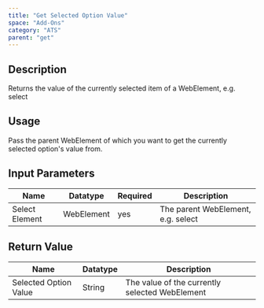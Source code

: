 ```yaml
---
title: "Get Selected Option Value"
space: "Add-Ons"
category: "ATS"
parent: "get"
---
```


## Description

Returns the value of the currently selected item of a WebElement, e.g. select

## Usage

Pass the parent WebElement of which you want to get the currently selected option's value from.

## Input Parameters

Name | Datatype | Required | Description
---- | -------- | ------- |---------------
Select Element | WebElement | yes | The parent WebElement, e.g. select

## Return Value

Name | Datatype | Description
---- | --------- | ---------------
Selected Option Value | String | The value of the currently selected WebElement
